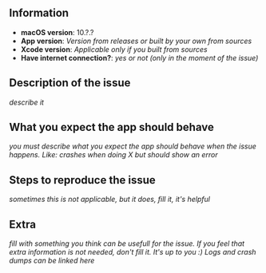 ## Information

 - **macOS version**: 10.?.?
 - **App version**: _Version from releases or built by your own from sources_
 - **Xcode version**: _Applicable only if you built from sources_
 - **Have internet connection?**: _yes or not (only in the moment of the issue)_

## Description of the issue

_describe it_

## What you expect the app should behave

_you must describe what you expect the app should behave when the issue happens. Like: crashes when doing X but should show an error_

## Steps to reproduce the issue

_sometimes this is not applicable, but it does, fill it, it's helpful_

## Extra

_fill with something you think can be usefull for the issue. If you feel that extra information is not needed, don't fill it. It's up to you :) Logs and crash dumps can be linked here_
